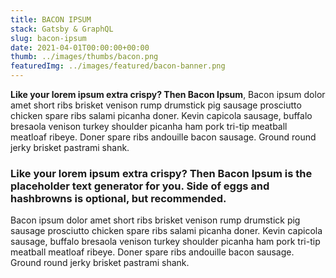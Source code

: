 ```yaml
---
title: BACON IPSUM
stack: Gatsby & GraphQL
slug: bacon-ipsum
date: 2021-04-01T00:00:00+00:00
thumb: ../images/thumbs/bacon.png
featuredImg: ../images/featured/bacon-banner.png
---
```


**Like your lorem ipsum extra crispy? Then Bacon Ipsum**, Bacon ipsum dolor amet short ribs brisket venison rump drumstick pig sausage prosciutto chicken spare ribs salami picanha doner. Kevin capicola sausage, buffalo bresaola venison turkey shoulder picanha ham pork tri-tip meatball meatloaf ribeye. Doner spare ribs andouille bacon sausage. Ground round jerky brisket pastrami shank.

### Like your lorem ipsum extra crispy? Then Bacon Ipsum is the placeholder text generator for you. Side of eggs and hashbrowns is optional, but recommended.

Bacon ipsum dolor amet short ribs brisket venison rump drumstick pig sausage prosciutto chicken spare ribs salami picanha doner. Kevin capicola sausage, buffalo bresaola venison turkey shoulder picanha ham pork tri-tip meatball meatloaf ribeye. Doner spare ribs andouille bacon sausage. Ground round jerky brisket pastrami shank.
